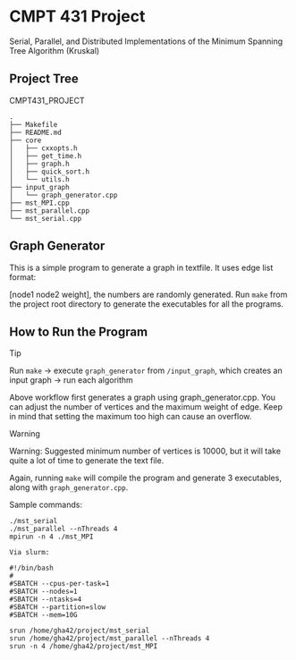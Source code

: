 # CMPT 431 Project

Serial, Parallel, and Distributed Implementations of the Minimum Spanning Tree Algorithm (Kruskal)

## Project Tree

CMPT431_PROJECT

```
.
├── Makefile
├── README.md
├── core
│   ├── cxxopts.h
│   ├── get_time.h
│   ├── graph.h
│   ├── quick_sort.h
│   └── utils.h
├── input_graph
│   └── graph_generator.cpp
├── mst_MPI.cpp
├── mst_parallel.cpp
└── mst_serial.cpp
```

## Graph Generator

This is a simple program to generate a graph in textfile. It uses edge list format:

[node1 node2 weight], the numbers are randomly generated. Run `make` from the project root directory to generate the executables for all the programs.

## How to Run the Program

> [!TIP]
> Run `make` -> execute `graph_generator` from `/input_graph`, which creates an input graph -> run each algorithm

Above workflow first generates a graph using graph_generator.cpp. You can adjust the number of vertices and the maximum weight of edge. Keep in mind that setting the maximum too high can cause an overflow.

> [!WARNING]
> Warning: Suggested minimum number of vertices is 10000, but it will take quite a lot of time to generate the text file.

Again, running `make` will compile the program and generate 3 executables, along with `graph_generator.cpp`.

Sample commands:

```
./mst_serial
./mst_parallel --nThreads 4
mpirun -n 4 ./mst_MPI

Via slurm:

#!/bin/bash
#
#SBATCH --cpus-per-task=1
#SBATCH --nodes=1
#SBATCH --ntasks=4
#SBATCH --partition=slow
#SBATCH --mem=10G

srun /home/gha42/project/mst_serial
srun /home/gha42/project/mst_parallel --nThreads 4
srun -n 4 /home/gha42/project/mst_MPI

```
